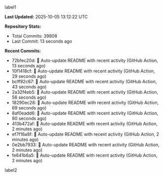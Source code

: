 
label1 
<!-- ACTIVITY_START -->
**Last Updated:** 2025-10-05 13:12:22 UTC

**Repository Stats:**
- Total Commits: 39808
- Last Commit: 13 seconds ago

**Recent Commits:**
- 72bfec20d: 🤖 Auto-update README with recent activity (GitHub Action, 13 seconds ago)
- 10f1418cf: 🤖 Auto-update README with recent activity (GitHub Action, 29 seconds ago)
- bcff92c67: 🤖 Auto-update README with recent activity (GitHub Action, 43 seconds ago)
- 2a32f4eb5: 🤖 Auto-update README with recent activity (GitHub Action, 56 seconds ago)
- 18290ec28: 🤖 Auto-update README with recent activity (GitHub Action, 69 seconds ago)
- 8af0eadd6: 🤖 Auto-update README with recent activity (GitHub Action, 80 seconds ago)
- 413b472af: 🤖 Auto-update README with recent activity (GitHub Action, 2 minutes ago)
- ef7f16a8f: 🤖 Auto-update README with recent activity (GitHub Action, 2 minutes ago)
- 0e2bb7933: 🤖 Auto-update README with recent activity (GitHub Action, 2 minutes ago)
- fe641b6a5: 🤖 Auto-update README with recent activity (GitHub Action, 2 minutes ago)
<!-- ACTIVITY_END -->

label2
